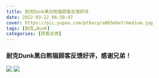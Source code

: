 ```yaml
---
title: 耐克Dunk黑白熊猫顾客反馈好评
date: 2022-03-22 06:50:47
cover: https://pic.yupoo.com/ptbxcp/a865ebe7/medium.jpg
tags: [耐克,Dunk]
categories: [顾客反馈]
---
```


###  耐克Dunk黑白熊猫顾客反馈好评，感谢兄弟！
![](https://pic.yupoo.com/ptbxcp/ed3b7354/5db5b855.jpg)
![](https://pic.yupoo.com/ptbxcp/a865ebe7/41893e46.jpg)
